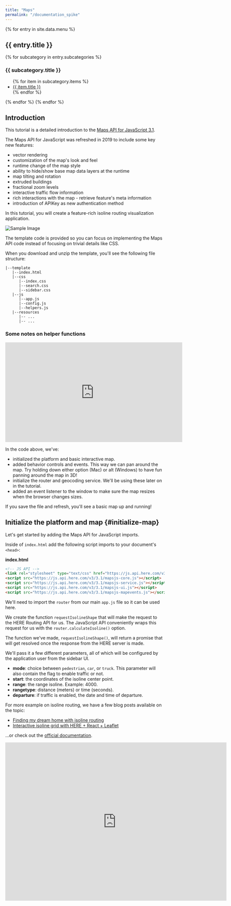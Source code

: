 ```yaml
---
title: "Maps"
permalink: "/documentation_spike"
---
```


<div class="navigation_menu">
{% for entry in site.data.menu %}
  <h2>{{ entry.title }}</h2>
  {% for subcategory in entry.subcategories %}
    <h3>{{ subcategory.title }}</h3>
    <ul>
    {% for item in subcategory.items %}
      <li><a href="{{ item.href }}">{{ item.title }}</a></li>
    {% endfor %}
    </ul>
  {% endfor %}
{% endfor %}
</div>

## Introduction

This tutorial is a detailed introduction to the [Maps API for JavaScript 3.1](https://developer.here.com/documentation/maps/topics/quick-start.html).

The Maps API for JavaScript was refreshed in 2019 to include some key new features:
- vector rendering
- customization of the map's look and feel
- runtime change of the map style
- ability to hide/show base map data layers at the runtime
- map tilting and rotation
- extruded buildings
- fractional zoom levels
- interactive traffic flow information
- rich interactions with the map - retrieve feature's meta information
- introduction of APIKey as new authentication method

In this tutorial, you will create a feature-rich isoline routing visualization application.

   ![Sample Image](https://images.pexels.com/photos/112460/pexels-photo-112460.jpeg?auto=compress&cs=tinysrgb&dpr=1&w=500)
   
The template code is provided so you can focus on implementing the Maps API code instead of focusing on trivial details like CSS.

When you download and unzip the template, you'll see the following file structure:

```
|--template
   |--index.html
   |--css
      |--index.css
      |--search.css
      |--sidebar.css
   |--js
      |--app.js
      |--config.js
      |--helpers.js
   |--resources
      |-- ...
      |-- ...
```
    
### Some notes on helper functions
   
  <iframe width="560" height="315" src="https://www.youtube.com/embed/54J_ZCbeJdc" frameborder="0" allow="accelerometer; autoplay; encrypted-media; gyroscope; picture-in-picture" allowfullscreen></iframe>
 
 In the code above, we've:
 
 - initialized the platform and basic interactive map.
 - added behavior controls and events. This way we can pan around the map. Try holding down either option (Mac) or alt (Windows) to have fun panning around the map in 3D!
 - initialize the router and geocoding service. We'll be using these later on in the tutorial.
 - added an event listener to the window to make sure the map resizes when the browser changes sizes.
 
 If you save the file and refresh, you'll see a basic map up and running!
 
## Initialize the platform and map {#initialize-map}

Let's get started by adding the Maps API for JavaScript imports.

Inside of `index.html` add the following script imports to your document's `<head>`:


__index.html__
```html
<!-- JS API -->
<link rel="stylesheet" type="text/css" href="https://js.api.here.com/v3/3.1/mapsjs-ui.css" />
<script src="https://js.api.here.com/v3/3.1/mapsjs-core.js"></script>
<script src="https://js.api.here.com/v3/3.1/mapsjs-service.js"></script>
<script src="https://js.api.here.com/v3/3.1/mapsjs-ui.js"></script>
<script src="https://js.api.here.com/v3/3.1/mapsjs-mapevents.js"></script>
```
 
We'll need to import the `router` from our main `app.js` file so it can be used here. 

We create the function `requestIsolineShape` that will make the request to the HERE Routing API for us. The JavaScript API conveniently wraps this request for us with the `router.calculateIsoline()` option.

The function we've made, `requestIsolineShape()`, will return a promise that will get resolved once the response from the HERE server is made. 

We'll pass it a few different parameters, all of which will be configured by the application user from the sidebar UI.
- __mode__: choice between `pedestrian`, `car`, or `truck`. This parameter will also contain the flag to enable traffic or not.
- __start__: the coordinates of the isoline center point.
- __range__: the range isoline. Example: 4000.
- __rangetype__: distance (meters) or time (seconds).
- __departure__: if traffic is enabled, the date and time of departure.

For more example on isoline routing, we have a few blog posts available on the topic:

- [Finding my dream home with isoline routing](https://developer.here.com/blog/finding-my-dream-home-with-isoline-routing)
- [Interactive isoline grid with HERE + React + Leaflet](https://developer.here.com/blog/interactive-isoline-grid-with-here-react-leaflet)

...or check out the [official documentation](https://developer.here.com/documentation/routing/topics/request-isoline.html).


   <iframe width="700" height="500" src="https://codepen.io/davidkpiano/pen/wMqXea" frameborder="0" allow="accelerometer; autoplay; encrypted-media; gyroscope; picture-in-picture" allowfullscreen></iframe>
